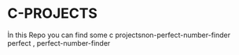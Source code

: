 # C-PROJECTS
İn this Repo you can find some c projectsnon-perfect-number-finder perfect , perfect-number-finder
